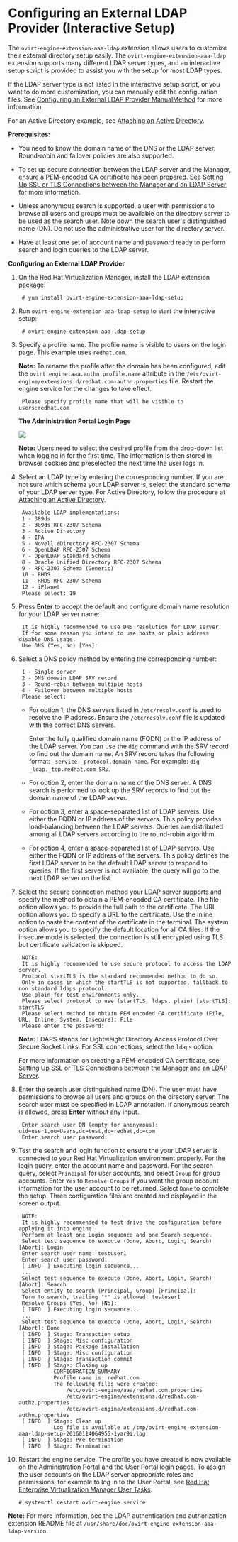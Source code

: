 # Configuring an External LDAP Provider (Interactive Setup)

The `ovirt-engine-extension-aaa-ldap` extension allows users to customize their external directory setup easily. The `ovirt-engine-extension-aaa-ldap` extension supports many different LDAP server types, and an interactive setup script is provided to assist you with the setup for most LDAP types.

If the LDAP server type is not listed in the interactive setup script, or you want to do more customization, you can manually edit the configuration files. See [Configuring an External LDAP Provider ManualMethod](Configuring_an_External_LDAP_Provider_ManualMethod) for more information.

For an Active Directory example, see [Attaching an Active Directory](Attaching_an_Active_Directory).

**Prerequisites:**

* You need to know the domain name of the DNS or the LDAP server. Round-robin and failover policies are also supported.

* To set up secure connection between the LDAP server and the Manager, ensure a PEM-encoded CA certificate has been prepared. See [Setting Up SSL or TLS Connections between the Manager and an LDAP Server](Setting_Up_SSL_or_TLS_Connections_between_the_Manager_and_an_LDAP_Server) for more information.

* Unless anonymous search is supported, a user with permissions to browse all users and groups must be available on the directory server to be used as the search user. Note down the search user's distinguished name (DN). Do not use the administrative user for the directory server.

* Have at least one set of account name and password ready to perform search and login queries to the LDAP server.

**Configuring an External LDAP Provider**

1. On the Red Hat Virtualization Manager, install the LDAP extension package:

        # yum install ovirt-engine-extension-aaa-ldap-setup

2. Run `ovirt-engine-extension-aaa-ldap-setup` to start the interactive setup: 

        # ovirt-engine-extension-aaa-ldap-setup

3. Specify a profile name. The profile name is visible to users on the login page. This example uses `redhat.com`.

    **Note:** To rename the profile after the domain has been configured, edit the `ovirt.engine.aaa.authn.profile.name` attribute in the `/etc/ovirt-engine/extensions.d/redhat.com-authn.properties` file. Restart the engine service for the changes to take effect.

        Please specify profile name that will be visible to users:redhat.com

    **The Administration Portal Login Page**

    ![](images/AAA_login_profile.png)

    **Note:** Users need to select the desired profile from the drop-down list when logging in for the first time. The information is then stored in browser cookies and preselected the next time the user logs in.

4. Select an LDAP type by entering the corresponding number. If you are not sure which schema your LDAP server is, select the standard schema of your LDAP server type. For Active Directory, follow the procedure at [Attaching an Active Directory](Attaching_an_Active_Directory).

        Available LDAP implementations:
        1 - 389ds
        2 - 389ds RFC-2307 Schema
        3 - Active Directory
        4 - IPA
        5 - Novell eDirectory RFC-2307 Schema
        6 - OpenLDAP RFC-2307 Schema
        7 - OpenLDAP Standard Schema
        8 - Oracle Unified Directory RFC-2307 Schema
        9 - RFC-2307 Schema (Generic)
        10 - RHDS
        11 - RHDS RFC-2307 Schema
        12 - iPlanet
        Please select: 10

5. Press **Enter** to accept the default and configure domain name resolution for your LDAP server name:

        It is highly recommended to use DNS resolution for LDAP server.
        If for some reason you intend to use hosts or plain address disable DNS usage.
        Use DNS (Yes, No) [Yes]: 

6. Select a DNS policy method by entering the corresponding number:

        1 - Single server
        2 - DNS domain LDAP SRV record
        3 - Round-robin between multiple hosts
        4 - Failover between multiple hosts
        Please select:

    * For option 1, the DNS servers listed in `/etc/resolv.conf` is used to resolve the IP address. Ensure the `/etc/resolv.conf` file is updated with the correct DNS servers.

        Enter the fully qualified domain name (FQDN) or the IP address of the LDAP server. You can use the `dig` command with the SRV record to find out the domain name. An SRV record takes the following format:  `_service._protocol.domain name`. For example: `dig _ldap._tcp.redhat.com SRV`.

    * For option 2, enter the domain name of the DNS server. A DNS search is performed to look up the SRV records to find out the domain name of the LDAP server.

    * For option 3, enter a space-separated list of LDAP servers. Use either the FQDN or IP address of the servers. This policy provides load-balancing between the LDAP servers. Queries are distributed among all LDAP servers according to the round-robin algorithm.

    * For option 4, enter a space-separated list of LDAP servers. Use either the FQDN or IP address of the servers. This policy defines the first LDAP server to be the default LDAP server to respond to queries. If the first server is not available, the query will go to the next LDAP server on the list.

7. Select the secure connection method your LDAP server supports and specify the method to obtain a PEM-encoded CA certificate. The file option allows you to provide the full path to the certificate. The URL option allows you to specify a URL to the certificate. Use the inline option to paste the content of the certificate in the terminal. The system option allows you to specify the default location for all CA files. If the insecure mode is selected, the connection is still encrypted using TLS but certificate validation is skipped.

        NOTE:
        It is highly recommended to use secure protocol to access the LDAP server.
        Protocol startTLS is the standard recommended method to do so.
        Only in cases in which the startTLS is not supported, fallback to non standard ldaps protocol.
        Use plain for test environments only.
        Please select protocol to use (startTLS, ldaps, plain) [startTLS]: startTLS
        Please select method to obtain PEM encoded CA certificate (File, URL, Inline, System, Insecure): File
        Please enter the password:

    **Note:** LDAPS stands for Lightweight Directory Access Protocol Over Secure Socket Links. For SSL connections, select the `ldaps` option.

    For more information on creating a PEM-encoded CA certificate, see [Setting Up SSL or TLS Connections between the Manager and an LDAP Server](Setting_Up_SSL_or_TLS_Connections_between_the_Manager_and_an_LDAP_Server).

8. Enter the search user distinguished name (DN). The user must have permissions to browse all users and groups on the directory server. The search user must be specified in LDAP annotation. If anonymous search is allowed, press **Enter** without any input.

        Enter search user DN (empty for anonymous): uid=user1,ou=Users,dc=test,dc=redhat,dc=com
        Enter search user password:

9. Test the search and login function to ensure the your LDAP server is connected to your Red Hat Virtualization environment properly. For the login query, enter the account name and password. For the search query, select `Principal` for user accounts, and select `Group` for group accounts. Enter `Yes` to `Resolve Groups` if you want the group account information for the user account to be returned. Select `Done` to complete the setup. Three configuration files are created and displayed in the screen output.

        NOTE:
        It is highly recommended to test drive the configuration before applying it into engine.
        Perform at least one Login sequence and one Search sequence.
        Select test sequence to execute (Done, Abort, Login, Search) [Abort]: Login
        Enter search user name: testuser1
        Enter search user password:
        [ INFO  ] Executing login sequence...
        ...
        Select test sequence to execute (Done, Abort, Login, Search) [Abort]: Search
        Select entity to search (Principal, Group) [Principal]:
        Term to search, trailing '*' is allowed: testuser1
        Resolve Groups (Yes, No) [No]: 
        [ INFO  ] Executing login sequence...
        ...
        Select test sequence to execute (Done, Abort, Login, Search) [Abort]: Done
        [ INFO  ] Stage: Transaction setup
        [ INFO  ] Stage: Misc configuration
        [ INFO  ] Stage: Package installation
        [ INFO  ] Stage: Misc configuration
        [ INFO  ] Stage: Transaction commit
        [ INFO  ] Stage: Closing up
                  CONFIGURATION SUMMARY
                  Profile name is: redhat.com
                  The following files were created:
                      /etc/ovirt-engine/aaa/redhat.com.properties
                      /etc/ovirt-engine/extensions.d/redhat.com-authz.properties
                      /etc/ovirt-engine/extensions.d/redhat.com-authn.properties
        [ INFO  ] Stage: Clean up
                  Log file is available at /tmp/ovirt-engine-extension-aaa-ldap-setup-20160114064955-1yar9i.log:
        [ INFO  ] Stage: Pre-termination
        [ INFO  ] Stage: Termination

10. Restart the engine service. The profile you have created is now available on the Administration Portal and the User Portal login pages. To assign the user accounts on the LDAP server appropriate roles and permissions, for example to log in to the User Portal, see [Red Hat Enterprise Virtualization Manager User Tasks](sect-Red_Hat_Enterprise_Virtualization_Manager_User_Tasks).

        # systemctl restart ovirt-engine.service

**Note:** For more information, see the LDAP authentication and authorization extension README file at `/usr/share/doc/ovirt-engine-extension-aaa-ldap-version`.
